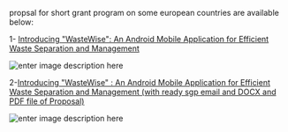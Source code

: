propsal for short grant program on some european countries are available below:

1- [Introducing "WasteWise": An Android Mobile Application for Efficient Waste Separation and Management][1]

![enter image description here][2]

2-[Introducing "WasteWise" : An Android Mobile Application for Efficient Waste Separation and Management (with ready sgp email and DOCX and PDF file of Proposal)][3]

![enter image description here][4]

  [1]: https://telegra.ph/Introducing-WasteWise-An-Android-Mobile-Application-for-Efficient-Waste-Separation-and-Management-06-10

  [2]: https://i.stack.imgur.com/iFqRh.jpg

  [3]: https://telegra.ph/Introducing-WasteWise--An-Android-Mobile-Application-for-Efficient-Waste-Separation-and-Management-06-10

  [4]: https://i.stack.imgur.com/t0V7c.jpg
